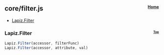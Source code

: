 ## core/filter.js<a name="__top"></a><span style="float:right; font-size:60%">[Home](index.md)</sub>

* [Lapiz.Filter](#Lapiz.Filter)

### <a name='Lapiz.Filter'></a>Lapiz.Filter <span style="float:right; font-size:60%">[Top](#__top)</sub>
```javascript
Lapiz.Filter(accessor, filterFunc)
Lapiz.Filter(accessor, attribute, val)
```
